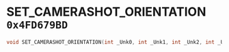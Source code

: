 # SET_CAMERASHOT_ORIENTATION `0x4FD679BD`

```cpp
void SET_CAMERASHOT_ORIENTATION(int _Unk0, int _Unk1, int _Unk2, int _Unk3, int _Unk4);
```